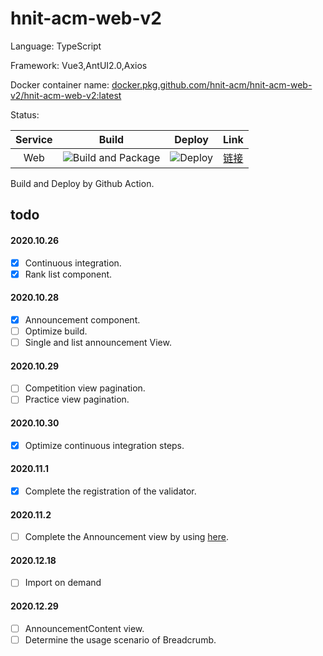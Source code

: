 # hnit-acm-web-v2

Language: TypeScript

Framework: Vue3,AntUI2.0,Axios

Docker container
name: [docker.pkg.github.com/hnit-acm/hnit-acm-web-v2/hnit-acm-web-v2:latest](https://github.com/orgs/hnit-acm/packages?repo_name=hnit-acm-web-v2)

Status:

|Service|Build|Deploy|Link|
|:---:|:---:|:---:|:---:|
|Web|![Build and Package](https://github.com/hnit-acm/hnit-acm-web-v2/workflows/Build%20and%20Package/badge.svg?event=push)|![Deploy](https://github.com/hnit-acm/hnit-acm-web-v2/workflows/SSh%20remote%20deploy/badge.svg?event=registry_package)|[链接](http://code.nekilc.com:8900)|

Build and Deploy by Github Action.

## todo

#### 2020.10.26

- [x] Continuous integration.
- [x] Rank list component.

#### 2020.10.28

- [x] Announcement component.
- [ ] Optimize build.
- [ ] Single and list announcement View.

#### 2020.10.29

- [ ] Competition view pagination.
- [ ] Practice view pagination.

#### 2020.10.30

- [x] Optimize continuous integration steps.

#### 2020.11.1

- [x] Complete the registration of the validator.

#### 2020.11.2

- [ ] Complete the Announcement view by using [here](https://2x.antdv.com/components/page-header-cn/#components-page-header-demo-use-with-breadcrumbs).

#### 2020.12.18

- [ ] Import on demand

#### 2020.12.29

- [ ] AnnouncementContent view.
- [ ] Determine the usage scenario of Breadcrumb.

